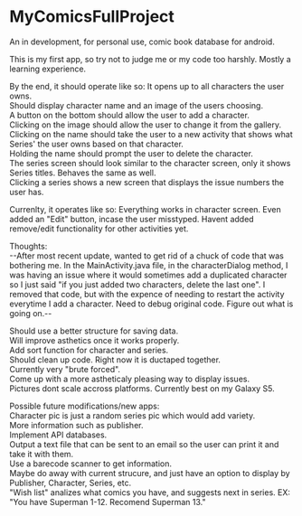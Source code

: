 # MyComicsFullProject
An in development, for personal use, comic book database for android.

This is my first app, so try not to judge me or my code too harshly.  Mostly a learning experience.

By the end, it should operate like so:
It opens up to all characters the user owns.  
Should display character name and an image of the users choosing.  
A button on the bottom should allow the user to add a character.  
Clicking on the image should allow the user to change it from the gallery.  
Clicking on the name should take the user to a new activity that shows what Series' the user owns based on that character.  
Holding the name should prompt the user to delete the character.  
The series screen should look similar to the character screen, only it shows Series titles.  Behaves the same as well.  
Clicking a series shows a new screen that displays the issue numbers the user has.
  
  
  
Currenlty, it operates like so:
Everything works in character screen. Even added an "Edit" button, incase the user misstyped. Havent added remove/edit functionality for
other activities yet.
  
  
  
Thoughts:  
--After most recent update, wanted to get rid of a chuck of code that was bothering me.  In the 
MainActivity.java file, in the characterDialog method, I was having an issue where it would sometimes add a duplicated
character so I just said "if you just added two characters, delete the last one".  I removed that code, but with the expence of
needing to restart the activity everytime I add a character. Need to debug original code. Figure out what is going on.--  
  
Should use a better structure for saving data.  
Will improve asthetics once it works properly.  
Add sort function for character and series.  
Should clean up code.  Right now it is ductaped together.  
Currently very "brute forced".  
Come up with a more astheticaly pleasing way to display issues.  
Pictures dont scale accross platforms. Currently best on my Galaxy S5.  
  
  
  
Possible future modifications/new apps:  
Character pic is just a random series pic which would add variety.  
More information such as publisher.  
Implement API databases.  
Output a text file that can be sent to an email so the user can print it and take it with them.  
Use a barecode scanner to get information.  
Maybe do away with current strucure, and just have an option to display by Publisher, Character, Series, etc.  
"Wish list" analizes what comics you have, and suggests next in series. EX: "You have Superman 1-12. Recomend Superman 13."  
